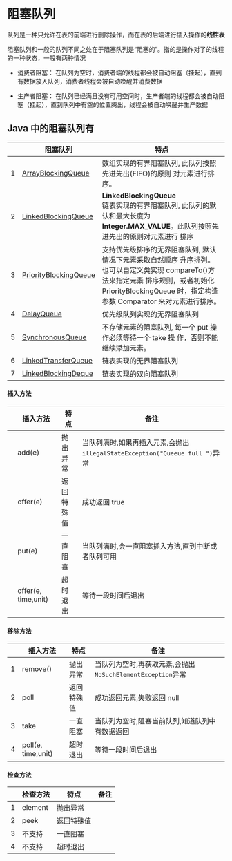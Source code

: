 # 阻塞队列

队列是一种只允许在表的前端进行删除操作，而在表的后端进行插入操作的**线性表**

阻塞队列和一般的队列不同之处在于阻塞队列是“阻塞的”。指的是操作对了的线程的一种状态，一般有两种情况

- 消费者阻塞： 在队列为空时，消费者端的线程都会被自动阻塞（挂起），直到有数据放入队列，消费者线程会被自动唤醒并消费数据

- 生产者阻塞： 在队列已经满且没有可用空间时，生产者端的线程都会被自动阻塞（挂起），直到队列中有空的位置腾出，线程会被自动唤醒并生产数据


## Java 中的阻塞队列有

|      | 阻塞队列                                              | 特点                                                         |
| ---- | ----------------------------------------------------- | ------------------------------------------------------------ |
| 1    | [ArrayBlockingQueue](041-ArrayBlockingQueue.md)       | 数组实现的有界阻塞队列, 此队列按照先进先出(FIFO)的原则 对元素进行排序。 |
| 2    | [LinkedBlockingQueue](042-LinkedBlockingQueue.md)     | **LinkedBlockingQueue**<br/>链表实现的有界阻塞队列, 此队列的默认和最大长度为 **Integer.MAX_VALUE**。此队列按照先进先出的原则对元素进行 排序 |
| 3    | [PriorityBlockingQueue](043-PriorityBlockingQueue.md) | 支持优先级排序的无界阻塞队列, 默认情况下元素采取自然顺序 升序排列。也可以自定义类实现 compareTo()方法来指定元素 排序规则，或者初始化 PriorityBlockingQueue 时，指定构造 参数 Comparator 来对元素进行排序。 |
| 4    | [DelayQueue](045-DelayQueue.md)                       | 优先级队列实现的无界阻塞队列                                 |
| 5    | [SynchronousQueue](046-SynchronousQueue.md)           | 不存储元素的阻塞队列, 每一个 put 操作必须等待一个 take 操 作，否则不能继续添加元素。 |
| 6    | [LinkedTransferQueue](047-LinkedTransferQueue.md)     | 链表实现的无界阻塞队列                                       |
| 7    | [LinkedBlockingDeque](048-LinkedBlockingDeque.md)     | 链表实现的双向阻塞队列                                       |

#### 插入方法

|      | 插入方法            | 特点       | 备注                                                         |
| ---- | ------------------- | ---------- | ------------------------------------------------------------ |
|      | add(e)              | 抛出异常   | 当队列满时,如果再插入元素,会抛出`illegalStateException("Queeue full ")`异常 |
|      | offer(e)            | 返回特殊值 | 成功返回 true                                                |
|      | put(e)              | 一直阻塞   | 当队列满时,会一直阻塞插入方法,直到中断或者队列可用           |
|      | offer(e, time,unit) | 超时退出   | 等待一段时间后退出                                           |

#### 移除方法

|      | 插入方法           | 特点       | 备注                                                       |
| ---- | ------------------ | ---------- | ---------------------------------------------------------- |
| 1    | remove()           | 抛出异常   | 当队列为空时,再获取元素,会抛出`NoSuchElementException`异常 |
| 2    | poll               | 返回特殊值 | 成功返回元素,失败返回 null                                 |
| 3    | take               | 一直阻塞   | 当队列为空时,阻塞当前队列,知道队列中有数据返回             |
| 4    | poll(e, time,unit) | 超时退出   | 等待一段时间后退出                                         |

#### 检查方法

|      | 检查方法 | 特点       | 备注 |
| ---- | -------- | ---------- | ---- |
| 1    | element  | 抛出异常   |      |
| 2    | peek     | 返回特殊值 |      |
| 3    | 不支持   | 一直阻塞   |      |
| 4    | 不支持   | 超时退出   |      |
